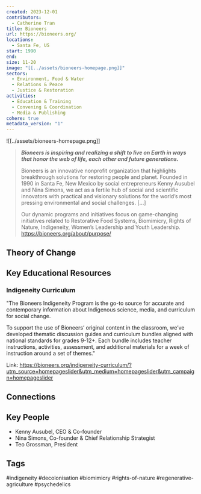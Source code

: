 ```yaml
---
created: 2023-12-01
contributors:
  - Catherine Tran
title: Bioneers
url: https://bioneers.org/
locations:
  - Santa Fe, US
start: 1990
end: 
size: 11-20
image: "[[../assets/bioneers-homepage.png]]"
sectors:
  - Environment, Food & Water
  - Relations & Peace
  - Justice & Restoration
activities:
  - Education & Training
  - Convening & Coordination
  - Media & Publishing
cohere: true
metadata_version: "1"
---
```

![[../assets/bioneers-homepage.png]]

>**_Bioneers is inspiring and realizing a shift to live on Earth in ways that honor the web of life, each other and future generations._**
>
>Bioneers is an innovative nonprofit organization that highlights breakthrough solutions for restoring people and planet. Founded in 1990 in Santa Fe, New Mexico by social entrepreneurs Kenny Ausubel and Nina Simons, we act as a fertile hub of social and scientific innovators with practical and visionary solutions for the world’s most pressing environmental and social challenges. [...]
>
>Our dynamic programs and initiatives focus on game-changing initiatives related to Restorative Food Systems, Biomimicry, Rights of Nature, Indigeneity, Women’s Leadership and Youth Leadership.
https://bioneers.org/about/purpose/

## Theory of Change


## Key Educational Resources

### Indigeneity Curriculum

"The Bioneers Indigeneity Program is the go-to source for accurate and contemporary information about Indigenous science, media, and curriculum for social change.

To support the use of Bioneers’ original content in the classroom, we’ve developed thematic discussion guides and curriculum bundles aligned with national standards for grades 9-12+. Each bundle includes teacher instructions, activities, assessment, and additional materials for a week of instruction around a set of themes."

Link: https://bioneers.org/indigeneity-curriculum/?utm_source=homepageslider&utm_medium=homepageslider&utm_campaign=homepageslider

## Connections

## Key People

- Kenny Ausubel, CEO & Co-founder
- Nina Simons, Co-founder & Chief Relationship Strategist
- Teo Grossman, President

## Tags

#indigeneity #decolonisation #biomimicry #rights-of-nature #regenerative-agriculture #psychedelics

